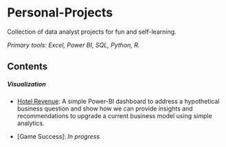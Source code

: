 # Personal-Projects
Collection of data analyst projects for fun and self-learning. 

*Primary tools: Excel, Power BI, SQL, Python, R.*

## Contents
##### Visualization
- [Hotel Revenue](hotel-revenue): A simple Power-BI dashboard to address a hypothetical business question and show how we can provide insights and recommendations to upgrade a current business model using simple analytics.

- [Game Success]: _In progress_
